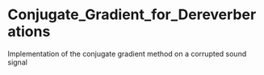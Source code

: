 # Conjugate_Gradient_for_Dereverberations
Implementation of the conjugate gradient method on a corrupted sound signal
